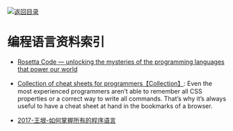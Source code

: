 [![返回目录](https://parg.co/UGo)](https://parg.co/b4z) 
 


 


 


 




# 编程语言资料索引

- [Rosetta Code — unlocking the mysteries of the programming languages that power our world](https://medium.freecodecamp.com/rosetta-code-unlocking-the-mysteries-of-the-programming-languages-that-power-our-world-300b787d8401#.phi7tdwd1)



- [Collection of cheat sheets for programmers【Collection】](https://hownot2code.com/2016/09/29/collection-of-cheat-sheets-for-programmers/): Even the most experienced programmers aren’t able to remember all CSS properties or a correct way to write all commands. That’s why it’s always useful to have a cheat sheet at hand in the bookmarks of a browser.


- [2017-王垠-如何掌握所有的程序语言](http://www.yinwang.org/blog-cn/2017/07/06/master-pl)